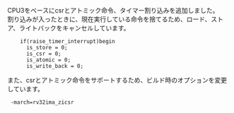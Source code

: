 CPU3をベースにcsrとアトミック命令、タイマー割り込みを追加しました。</br>
割り込みが入ったときに、現在実行している命令を捨てるため、ロード、ストア、ライトバックをキャンセルしています。
```
    if(raise_timer_interrupt)begin
      is_store = 0;
      is_csr = 0;
      is_atomic = 0;
      is_write_back = 0;
```

また、csrとアトミック命令をサポートするため、ビルド時のオプションを変更しています。
```
 -march=rv32ima_zicsr
```

